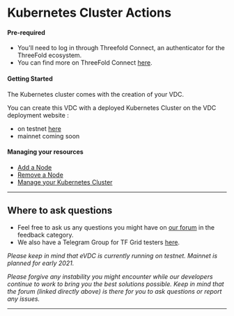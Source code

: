 # Kubernetes Cluster Actions

#### Pre-required 
- You'll need to log in through Threefold Connect, an authenticator for the ThreeFold ecosystem.
- You can find more on ThreeFold Connect [here](threefold:threefold_connect).

#### Getting Started 
The Kubernetes cluster comes with the creation of your VDC.

You can create this VDC with a deployed Kubernetes Cluster on the VDC deployment website : 
- on testnet [here](https://vdc.testnet.grid.tf)
- mainnet coming soon

#### Managing your resources

- [Add a Node](evdc_upgrade)
- [Remove a Node](evdc_downgrade)
- [Manage your Kubernetes Cluster](evdc_k8s)


---

## Where to ask questions

- Feel free to ask us any questions you might have on [our forum](https://forum.threefold.io) in the feedback category.
- We also have a Telegram Group for TF Grid testers [here](https://t.me/joinchat/BwOvOxxgK59GmRoZ2_sM0w).

*Please keep in mind that eVDC is currently running on testnet. Mainnet is planned for early 2021.*

*Please forgive any instability you might encounter while our developers continue to work to bring you the best solutions possible. Keep in mind that the forum (linked directly above) is there for you to ask questions or report any issues.*

---- 